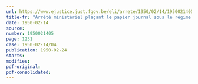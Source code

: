 ```yaml
---
url: https://www.ejustice.just.fgov.be/eli/arrete/1950/02/14/1950021405/justel
title-fr: "Arrêté ministériel plaçant le papier journal sous le régime du prix normal."
date: 1950-02-14
source:
number: 1950021405
page: 1231
case: 1950-02-14/04
publication: 1950-02-24
starts:
modifies:
pdf-original:
pdf-consolidated:
---
```


